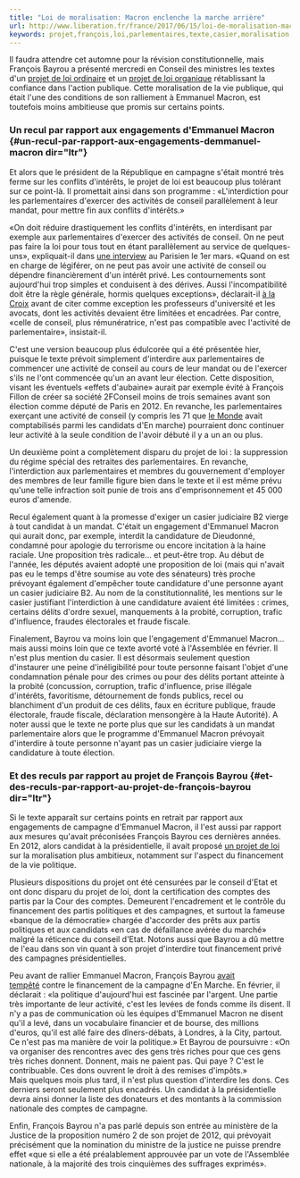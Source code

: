 ```yaml
---
title: "Loi de moralisation: Macron enclenche la marche arrière"
url: http://www.liberation.fr/france/2017/06/15/loi-de-moralisation-macron-enclenche-la-marche-arriere_1577004
keywords: projet,françois,loi,parlementaires,texte,casier,moralisation,bayrou,arrière,conseil,demmanuel,marche,enclenche,macron
---
```

Il faudra attendre cet automne pour la révision constitutionnelle, mais François Bayrou a présenté mercredi en Conseil des ministres les textes d'un [projet de loi ordinaire](https://www.legifrance.gouv.fr/Droit-francais/Actualite/14-juin-2017-pjl) et un [projet de loi organique](https://www.legifrance.gouv.fr/Droit-francais/Actualite/14-juin-2017-pjlo) rétablissant la confiance dans l'action publique. Cette moralisation de la vie publique, qui était l'une des conditions de son ralliement à Emmanuel Macron, est toutefois moins ambitieuse que promis sur certains points.

### Un recul par rapport aux engagements d'Emmanuel Macron {#un-recul-par-rapport-aux-engagements-demmanuel-macron dir="ltr"}

Et alors que le président de la République en campagne s'était montré très ferme sur les conflits d'intérêts, le projet de loi est beaucoup plus tolérant sur ce point-là. Il promettait ainsi dans son programme : «L'interdiction pour les parlementaires d'exercer des activités de conseil parallèlement à leur mandat, pour mettre fin aux conflits d'intérêts.»

«On doit réduire drastiquement les conflits d'intérêts, en interdisant par exemple aux parlementaires d'exercer des activités de conseil. On ne peut pas faire la loi pour tous tout en étant parallèlement au service de quelques-uns», expliquait-il dans [une interview](http://www.leparisien.fr/politique/exclusif-emmanuel-macron-devoile-son-programme-retraites-terrorisme-education-01-03-2017-6724542.php) au Parisien le 1er mars. «Quand on est en charge de légiférer, on ne peut pas avoir une activité de conseil ou dépendre financièrement d'un intérêt privé. Les contournements sont aujourd'hui trop simples et conduisent à des dérives. Aussi l'incompatibilité doit être la règle générale, hormis quelques exceptions», déclarait-il [à la Croix](http://www.la-croix.com/France/Politique/Emmanuel-Macron-Lutter-contre-derives-conflits-dinterets-2017-03-12-1200831287) avant de citer comme exception les professeurs d'université et les avocats, dont les activités devaient être limitées et encadrées. Par contre, «celle de conseil, plus rémunératrice, n'est pas compatible avec l'activité de parlementaire», insistait-il.

C'est une version beaucoup plus édulcorée qui a été présentée hier, puisque le texte prévoit simplement d'interdire aux parlementaires de commencer une activité de conseil au cours de leur mandat ou de l'exercer s'ils ne l'ont commencée qu'un an avant leur élection. Cette disposition, visant les éventuels «effets d'aubaine» aurait par exemple évité à François Fillon de créer sa société 2FConseil moins de trois semaines avant son élection comme député de Paris en 2012. En revanche, les parlementaires exerçant une activité de conseil (y compris les 71 que [le Monde](http://abonnes.lemonde.fr/les-decodeurs/article/2017/06/08/les-entorses-des-candidats-de-la-republique-en-marche-a-la-moralisation-de-la-vie-publique_5140389_4355770.html) avait comptabilisés parmi les candidats d'En marche) pourraient donc continuer leur activité à la seule condition de l'avoir débuté il y a un an ou plus.

Un deuxième point a complètement disparu du projet de loi : la suppression du régime spécial des retraites des parlementaires. En revanche, l'interdiction aux parlementaires et membres du gouvernement d'employer des membres de leur famille figure bien dans le texte et il est même prévu qu'une telle infraction soit punie de trois ans d'emprisonnement et 45 000 euros d'amende. 

Recul également quant à la promesse d'exiger un casier judiciaire B2 vierge à tout candidat à un mandat. C'était un engagement d'Emmanuel Macron qui aurait donc, par exemple, interdit la candidature de Dieudonné, condamné pour apologie du terrorisme ou encore incitation à la haine raciale. Une proposition très radicale... et peut-être trop. Au début de l'année, les députés avaient adopté une proposition de loi (mais qui n\'avait pas eu le temps d\'être soumise au vote des sénateurs) très proche prévoyant également d'empêcher toute candidature d'une personne ayant un casier judiciaire B2. Au nom de la constitutionnalité, les mentions sur le casier justifiant l'interdiction à une candidature avaient été limitées : crimes, certains délits d'ordre sexuel, manquements à la probité, corruption, trafic d'influence, fraudes électorales et fraude fiscale. 

Finalement, Bayrou va moins loin que l\'engagement d\'Emmanuel Macron\... mais aussi moins loin que ce texte avorté voté à l\'Assemblée en février. Il n'est plus mention du casier. Il est désormais seulement question d'instaurer une peine d'inéligibilité pour toute personne faisant l'objet d'une condamnation pénale pour des crimes ou pour des délits portant atteinte à la probité (concussion, corruption, trafic d'influence, prise illégale d'intérêts, favoritisme, détournement de fonds publics, recel ou blanchiment d'un produit de ces délits, faux en écriture publique, fraude électorale, fraude fiscale, déclaration mensongère à la Haute Autorité). A noter aussi que le texte ne porte plus que sur les candidats à un mandat parlementaire alors que le programme d'Emmanuel Macron prévoyait d'interdire à toute personne n'ayant pas un casier judiciaire vierge la candidature à toute élection.

### Et des reculs par rapport au projet de François Bayrou {#et-des-reculs-par-rapport-au-projet-de-françois-bayrou dir="ltr"}

Si le texte apparaît sur certains points en retrait par rapport aux engagements de campagne d'Emmanuel Macron, il l'est aussi par rapport aux mesures qu'avait préconisées François Bayrou ces dernières années. En 2012, alors candidat à la présidentielle, il avait proposé [un projet de loi](http://www.mouvementdemocrate.fr/media/PDF/Moralisation-FINAL.pdf%20) sur la moralisation plus ambitieux, notamment sur l'aspect du financement de la vie politique.

Plusieurs dispositions du projet ont été censurées par le conseil d'Etat et ont donc disparu du projet de loi, dont la certification des comptes des partis par la Cour des comptes. Demeurent l'encadrement et le contrôle du financement des partis politiques et des campagnes, et surtout la fameuse «banque de la démocratie» chargée d'accorder des prêts aux partis politiques et aux candidats «en cas de défaillance avérée du marché» malgré la réticence du conseil d'Etat. Notons aussi que Bayrou a dû mettre de l'eau dans son vin quant à son projet d'interdire tout financement privé des campagnes présidentielles.

Peu avant de rallier Emmanuel Macron, François Bayrou [avait tempêté](https://www.liberation.fr/elections-presidentielle-legislatives-2017/2017/02/27/francois-bayrou-va-t-il-moraliser-emmanuel-macron_1550733) contre le financement de la campagne d'En Marche. En février, il déclarait : «la politique d'aujourd'hui est fascinée par l'argent. Une partie très importante de leur activité, c'est les levées de fonds comme ils disent. Il n'y a pas de communication où les équipes d'Emmanuel Macron ne disent qu'il a levé, dans un vocabulaire financier et de bourse, des millions d'euros, qu'il est allé faire des dîners-débats, à Londres, à la City, partout. Ce n'est pas ma manière de voir la politique.» Et Bayrou de poursuivre : «On va organiser des rencontres avec des gens très riches pour que ces gens très riches donnent. Donnent, mais ne paient pas. Qui paye ? C'est le contribuable. Ces dons ouvrent le droit à des remises d'impôts.» Mais quelques mois plus tard, il n'est plus question d'interdire les dons. Ces derniers seront seulement plus encadrés. Un candidat à la présidentielle devra ainsi donner la liste des donateurs et des montants à la commission nationale des comptes de campagne. 

Enfin, François Bayrou n'a pas parlé depuis son entrée au ministère de la Justice de la proposition numéro 2 de son projet de 2012, qui prévoyait précisément que la nomination du ministre de la justice ne puisse prendre effet «que si elle a été préalablement approuvée par un vote de l'Assemblée nationale, à la majorité des trois cinquièmes des suffrages exprimés». 

